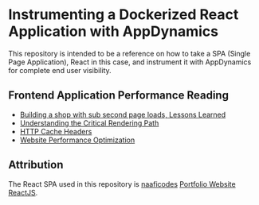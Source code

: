 # Instrumenting a Dockerized React Application with AppDynamics

This repository is intended to be a reference on how to take a SPA (Single Page Application), React in this case, and instrument it with AppDynamics for complete end user visibility.

## Frontend Application Performance Reading

- [Building a shop with sub second page loads, Lessons Learned](https://medium.baqend.com/building-a-shop-with-sub-second-page-loads-lessons-learned-4bb1be3ed07)
- [Understanding the Critical Rendering Path](https://medium.com/@luisvieira_gmr/understanding-the-critical-rendering-path-rendering-pages-in-1-second-735c6e45b47a)
- [HTTP Cache Headers](https://www.keycdn.com/blog/http-cache-headers)
- [Website Performance Optimization](https://www.keycdn.com/blog/website-performance-optimization)

## Attribution

The React SPA used in this repository is [naaficodes](https://github.com/naaficodes) [Portfolio Website ReactJS](https://github.com/naaficodes/Portfolio_Website_ReactJS). 
